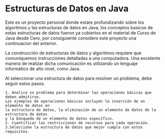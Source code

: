 # Estructuras de Datos en Java

Este es un proyecto personal donde estare profundizando sobre los algoritmos
y las estructuras de datos en Java, los conceptos basicos de estas estructuras 
de datos fueron ya cubiertos en el material de Curso de Java desde Cero, 
por consiguiente considero este proyecto una continuacion del anterior.

La construcción de estructuras de datos y algoritmos requiere que comuniquemos 
instrucciones detalladas a una computadora. Una excelente manera de realizar dicha 
comunicación es utilizando un lenguaje informático de alto nivel, como Java.

Al seleccionar una estructura de datos para resolver un problema, debe seguir estos pasos.

	1. Analice su problema para determinar las operaciones básicas que deben admitirse.
	Los ejemplos de operaciones básicas incluyen la inserción de un elemento de datos en 
	la estructura de datos, la eliminación de un elemento de datos de la estructura de datos 
	y la búsqueda de un elemento de datos específico.
	2. Cuantificar las restricciones de recursos para cada operación.
	3.Seleccione la estructura de datos que mejor cumpla con estos requisitos.
